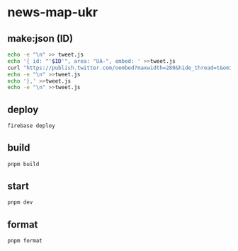 # news-map-ukr

## make:json (ID)

```sh
echo -e "\n" >> tweet.js
echo '{ id: "'$ID'", area: "UA-", embed: ' >>tweet.js
curl "https://publish.twitter.com/oembed?maxwidth=280&hide_thread=t&omit_script=t&align=center&dnt=true&url=https%3A%2F%2Ftwitter.com%2Fname%2Fstatus%2F$ID" >>tweet.js
echo -e "\n" >>tweet.js
echo '},' >>tweet.js
echo -e "\n" >>tweet.js
```

## deploy

```sh
firebase deploy
```

## build

```sh
pnpm build
```

## start

```sh
pnpm dev
```

## format

```sh
pnpm format
```
